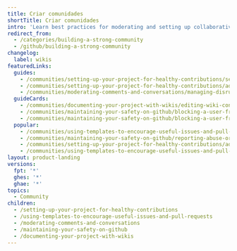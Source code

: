 ```yaml
---
title: Criar comunidades
shortTitle: Criar comunidades
intro: 'Learn best practices for moderating and setting up collaborative, safe, and effective communities using GitHub’s community-tested tools.'
redirect_from:
  - /categories/building-a-strong-community
  - /github/building-a-strong-community
changelog:
  label: wikis
featuredLinks:
  guides:
    - /communities/setting-up-your-project-for-healthy-contributions/setting-guidelines-for-repository-contributors
    - /communities/setting-up-your-project-for-healthy-contributions/adding-a-code-of-conduct-to-your-project
    - /communities/moderating-comments-and-conversations/managing-disruptive-comments
  guideCards:
    - /communities/documenting-your-project-with-wikis/editing-wiki-content
    - /communities/maintaining-your-safety-on-github/blocking-a-user-from-your-personal-account
    - /communities/maintaining-your-safety-on-github/blocking-a-user-from-your-organization
  popular:
    - /communities/using-templates-to-encourage-useful-issues-and-pull-requests/creating-a-pull-request-template-for-your-repository
    - /communities/maintaining-your-safety-on-github/reporting-abuse-or-spam
    - /communities/setting-up-your-project-for-healthy-contributions/adding-a-license-to-a-repository
    - /communities/using-templates-to-encourage-useful-issues-and-pull-requests/configuring-issue-templates-for-your-repository
layout: product-landing
versions:
  fpt: '*'
  ghes: '*'
  ghae: '*'
topics:
  - Community
children:
  - /setting-up-your-project-for-healthy-contributions
  - /using-templates-to-encourage-useful-issues-and-pull-requests
  - /moderating-comments-and-conversations
  - /maintaining-your-safety-on-github
  - /documenting-your-project-with-wikis
---
```


